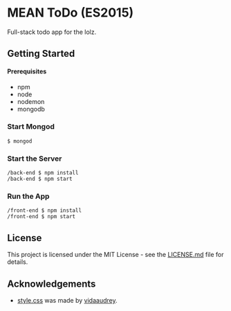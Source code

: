 # MEAN ToDo (ES2015)
Full-stack todo app for the lolz.

## Getting Started

#### Prerequisites

- npm
- node
- nodemon
- mongodb

### Start Mongod

```
$ mongod
```

### Start the Server

```
/back-end $ npm install
/back-end $ npm start
```

### Run the App

```
/front-end $ npm install
/front-end $ npm start
```

## License

This project is licensed under the MIT License - see the [LICENSE.md](https://github.com/danielzy95/MEANToDo/blob/todo-es6/LICENSE) file for details.

## Acknowledgements

- [style.css](https://github.com/danielzy95/MEANToDo/blob/todo-es6/front-end/src/style.css) was made by [vidaaudrey](https://github.com/vidaaudrey/001-Angular-Material-Todo-App).
